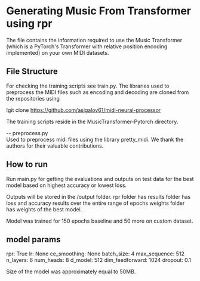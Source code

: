 # Generating Music From Transformer using rpr

The file contains the information required to use the Music Transformer 
(which is a PyTorch's Transformer with relative position encoding implemented) on your own MIDI datasets. 

## File Structure

For checking the training scripts see train.py. 
The libraries used to preprocess the MIDI files such as encoding and decoding are cloned from the repositories using 

!git clone https://github.com/asigalov61/midi-neural-processor

The training scripts reside in the MusicTransformer-Pytorch directory. 

-- preprocess.py  
Used to preprocess midi files using the library pretty_midi.
We thank the authors for their valuable contributions.

## How to run
Run main.py for getting the evaluations and outputs on test data for the best model based on highest accuracy or lowest loss.

Outputs will be stored in the /output folder.
rpr folder has 
results folder has loss and accuracy results over the entire range of epochs
weights folder has weights of the best model.

Model was trained for 150 epochs baseline and 50 more on custom dataset.

## model params
rpr: True
lr: None
ce_smoothing: None
batch_size: 4
max_sequence: 512
n_layers: 6
num_heads: 8
d_model: 512
dim_feedforward: 1024
dropout: 0.1


Size of the model was approximately equal to 50MB.

